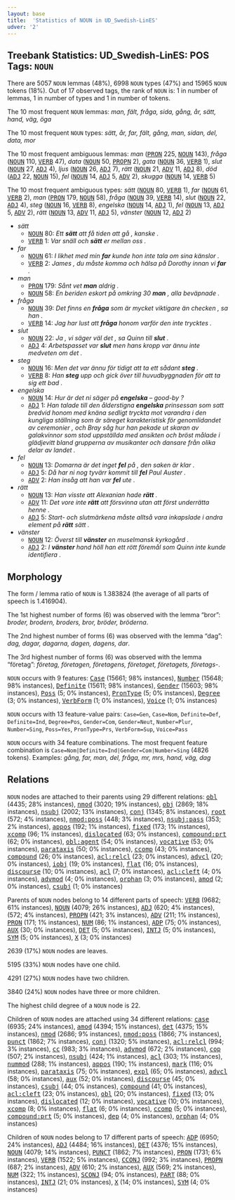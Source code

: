 ```yaml
---
layout: base
title:  'Statistics of NOUN in UD_Swedish-LinES'
udver: '2'
---
```


## Treebank Statistics: UD_Swedish-LinES: POS Tags: `NOUN`

There are 5057 `NOUN` lemmas (48%), 6998 `NOUN` types (47%) and 15965 `NOUN` tokens (18%).
Out of 17 observed tags, the rank of `NOUN` is: 1 in number of lemmas, 1 in number of types and 1 in number of tokens.

The 10 most frequent `NOUN` lemmas: <em>man, fält, fråga, sida, gång, år, sätt, hand, väg, öga</em>

The 10 most frequent `NOUN` types:  <em>sätt, år, far, fält, gång, man, sidan, del, data, mor</em>

The 10 most frequent ambiguous lemmas: <em>man</em> (<tt><a href="sv_lines-pos-PRON.html">PRON</a></tt> 225, <tt><a href="sv_lines-pos-NOUN.html">NOUN</a></tt> 143), <em>fråga</em> (<tt><a href="sv_lines-pos-NOUN.html">NOUN</a></tt> 110, <tt><a href="sv_lines-pos-VERB.html">VERB</a></tt> 47), <em>data</em> (<tt><a href="sv_lines-pos-NOUN.html">NOUN</a></tt> 50, <tt><a href="sv_lines-pos-PROPN.html">PROPN</a></tt> 2), <em>gata</em> (<tt><a href="sv_lines-pos-NOUN.html">NOUN</a></tt> 36, <tt><a href="sv_lines-pos-VERB.html">VERB</a></tt> 1), <em>slut</em> (<tt><a href="sv_lines-pos-NOUN.html">NOUN</a></tt> 27, <tt><a href="sv_lines-pos-ADJ.html">ADJ</a></tt> 4), <em>ljus</em> (<tt><a href="sv_lines-pos-NOUN.html">NOUN</a></tt> 26, <tt><a href="sv_lines-pos-ADJ.html">ADJ</a></tt> 7), <em>rätt</em> (<tt><a href="sv_lines-pos-NOUN.html">NOUN</a></tt> 21, <tt><a href="sv_lines-pos-ADV.html">ADV</a></tt> 11, <tt><a href="sv_lines-pos-ADJ.html">ADJ</a></tt> 8), <em>död</em> (<tt><a href="sv_lines-pos-ADJ.html">ADJ</a></tt> 22, <tt><a href="sv_lines-pos-NOUN.html">NOUN</a></tt> 15), <em>fel</em> (<tt><a href="sv_lines-pos-NOUN.html">NOUN</a></tt> 14, <tt><a href="sv_lines-pos-ADJ.html">ADJ</a></tt> 5, <tt><a href="sv_lines-pos-ADV.html">ADV</a></tt> 2), <em>skugga</em> (<tt><a href="sv_lines-pos-NOUN.html">NOUN</a></tt> 14, <tt><a href="sv_lines-pos-VERB.html">VERB</a></tt> 5)

The 10 most frequent ambiguous types:  <em>sätt</em> (<tt><a href="sv_lines-pos-NOUN.html">NOUN</a></tt> 80, <tt><a href="sv_lines-pos-VERB.html">VERB</a></tt> 1), <em>far</em> (<tt><a href="sv_lines-pos-NOUN.html">NOUN</a></tt> 61, <tt><a href="sv_lines-pos-VERB.html">VERB</a></tt> 2), <em>man</em> (<tt><a href="sv_lines-pos-PRON.html">PRON</a></tt> 179, <tt><a href="sv_lines-pos-NOUN.html">NOUN</a></tt> 58), <em>fråga</em> (<tt><a href="sv_lines-pos-NOUN.html">NOUN</a></tt> 39, <tt><a href="sv_lines-pos-VERB.html">VERB</a></tt> 14), <em>slut</em> (<tt><a href="sv_lines-pos-NOUN.html">NOUN</a></tt> 22, <tt><a href="sv_lines-pos-ADJ.html">ADJ</a></tt> 4), <em>steg</em> (<tt><a href="sv_lines-pos-NOUN.html">NOUN</a></tt> 16, <tt><a href="sv_lines-pos-VERB.html">VERB</a></tt> 8), <em>engelska</em> (<tt><a href="sv_lines-pos-NOUN.html">NOUN</a></tt> 14, <tt><a href="sv_lines-pos-ADJ.html">ADJ</a></tt> 1), <em>fel</em> (<tt><a href="sv_lines-pos-NOUN.html">NOUN</a></tt> 13, <tt><a href="sv_lines-pos-ADJ.html">ADJ</a></tt> 5, <tt><a href="sv_lines-pos-ADV.html">ADV</a></tt> 2), <em>rätt</em> (<tt><a href="sv_lines-pos-NOUN.html">NOUN</a></tt> 13, <tt><a href="sv_lines-pos-ADV.html">ADV</a></tt> 11, <tt><a href="sv_lines-pos-ADJ.html">ADJ</a></tt> 5), <em>vänster</em> (<tt><a href="sv_lines-pos-NOUN.html">NOUN</a></tt> 12, <tt><a href="sv_lines-pos-ADJ.html">ADJ</a></tt> 2)


* <em>sätt</em>
  * <tt><a href="sv_lines-pos-NOUN.html">NOUN</a></tt> 80: <em>Ett <b>sätt</b> att få tiden att gå , kanske .</em>
  * <tt><a href="sv_lines-pos-VERB.html">VERB</a></tt> 1: <em>Var snäll och <b>sätt</b> er mellan oss .</em>
* <em>far</em>
  * <tt><a href="sv_lines-pos-NOUN.html">NOUN</a></tt> 61: <em>I likhet med min <b>far</b> kunde hon inte tala om sina känslor .</em>
  * <tt><a href="sv_lines-pos-VERB.html">VERB</a></tt> 2: <em>James , du måste komma och hälsa på Dorothy innan vi <b>far</b> .</em>
* <em>man</em>
  * <tt><a href="sv_lines-pos-PRON.html">PRON</a></tt> 179: <em>Sånt vet <b>man</b> aldrig .</em>
  * <tt><a href="sv_lines-pos-NOUN.html">NOUN</a></tt> 58: <em>En beriden eskort på omkring 30 <b>man</b> , alla beväpnade .</em>
* <em>fråga</em>
  * <tt><a href="sv_lines-pos-NOUN.html">NOUN</a></tt> 39: <em>Det finns en <b>fråga</b> som är mycket viktigare än checken , sa han .</em>
  * <tt><a href="sv_lines-pos-VERB.html">VERB</a></tt> 14: <em>Jag har lust att <b>fråga</b> honom varför den inte trycktes .</em>
* <em>slut</em>
  * <tt><a href="sv_lines-pos-NOUN.html">NOUN</a></tt> 22: <em>Ja , vi säger väl det , sa Quinn till <b>slut</b> .</em>
  * <tt><a href="sv_lines-pos-ADJ.html">ADJ</a></tt> 4: <em>Arbetspasset var <b>slut</b> men hans kropp var ännu inte medveten om det .</em>
* <em>steg</em>
  * <tt><a href="sv_lines-pos-NOUN.html">NOUN</a></tt> 16: <em>Men det var ännu för tidigt att ta ett sådant <b>steg</b> .</em>
  * <tt><a href="sv_lines-pos-VERB.html">VERB</a></tt> 8: <em>Han <b>steg</b> upp och gick över till huvudbyggnaden för att ta sig ett bad .</em>
* <em>engelska</em>
  * <tt><a href="sv_lines-pos-NOUN.html">NOUN</a></tt> 14: <em>Hur är det ni säger på <b>engelska</b> – good-by ?</em>
  * <tt><a href="sv_lines-pos-ADJ.html">ADJ</a></tt> 1: <em>Han talade till den ålderstigna <b>engelska</b> prinsessan som satt bredvid honom med knäna sedligt tryckta mot varandra i den kungliga ställning som är säreget karakteristisk för genomlidandet av ceremonier , och Bray såg hur han pekade ut skaran av galakvinnor som stod uppställda med ansikten och bröst målade i glädjevitt bland grupperna av musikanter och dansare från olika delar av landet .</em>
* <em>fel</em>
  * <tt><a href="sv_lines-pos-NOUN.html">NOUN</a></tt> 13: <em>Domarna är det inget <b>fel</b> på , den saken är klar .</em>
  * <tt><a href="sv_lines-pos-ADJ.html">ADJ</a></tt> 5: <em>Då har ni nog tyvärr kommit till <b>fel</b> Paul Auster .</em>
  * <tt><a href="sv_lines-pos-ADV.html">ADV</a></tt> 2: <em>Han insåg att han var <b>fel</b> ute .</em>
* <em>rätt</em>
  * <tt><a href="sv_lines-pos-NOUN.html">NOUN</a></tt> 13: <em>Han visste att Alexanian hade <b>rätt</b> .</em>
  * <tt><a href="sv_lines-pos-ADV.html">ADV</a></tt> 11: <em>Det vore inte <b>rätt</b> att försvinna utan att först underrätta henne .</em>
  * <tt><a href="sv_lines-pos-ADJ.html">ADJ</a></tt> 5: <em>Start- och slutmärkena måste alltså vara inkapslade i andra element på <b>rätt</b> sätt .</em>
* <em>vänster</em>
  * <tt><a href="sv_lines-pos-NOUN.html">NOUN</a></tt> 12: <em>Överst till <b>vänster</b> en muselmansk kyrkogård .</em>
  * <tt><a href="sv_lines-pos-ADJ.html">ADJ</a></tt> 2: <em>I <b>vänster</b> hand höll han ett rött föremål som Quinn inte kunde identifiera .</em>

## Morphology

The form / lemma ratio of `NOUN` is 1.383824 (the average of all parts of speech is 1.416904).

The 1st highest number of forms (6) was observed with the lemma “bror”: <em>broder, brodern, broders, bror, bröder, bröderna</em>.

The 2nd highest number of forms (6) was observed with the lemma “dag”: <em>dag, dagar, dagarna, dagen, dagens, dar</em>.

The 3rd highest number of forms (6) was observed with the lemma “företag”: <em>företag, företagen, företagens, företaget, företagets, företags-</em>.

`NOUN` occurs with 9 features: <tt><a href="sv_lines-feat-Case.html">Case</a></tt> (15661; 98% instances), <tt><a href="sv_lines-feat-Number.html">Number</a></tt> (15648; 98% instances), <tt><a href="sv_lines-feat-Definite.html">Definite</a></tt> (15611; 98% instances), <tt><a href="sv_lines-feat-Gender.html">Gender</a></tt> (15603; 98% instances), <tt><a href="sv_lines-feat-Poss.html">Poss</a></tt> (5; 0% instances), <tt><a href="sv_lines-feat-PronType.html">PronType</a></tt> (5; 0% instances), <tt><a href="sv_lines-feat-Degree.html">Degree</a></tt> (3; 0% instances), <tt><a href="sv_lines-feat-VerbForm.html">VerbForm</a></tt> (1; 0% instances), <tt><a href="sv_lines-feat-Voice.html">Voice</a></tt> (1; 0% instances)

`NOUN` occurs with 13 feature-value pairs: `Case=Gen`, `Case=Nom`, `Definite=Def`, `Definite=Ind`, `Degree=Pos`, `Gender=Com`, `Gender=Neut`, `Number=Plur`, `Number=Sing`, `Poss=Yes`, `PronType=Prs`, `VerbForm=Sup`, `Voice=Pass`

`NOUN` occurs with 34 feature combinations.
The most frequent feature combination is `Case=Nom|Definite=Ind|Gender=Com|Number=Sing` (4826 tokens).
Examples: <em>gång, far, man, del, fråga, mr, mrs, hand, väg, dag</em>


## Relations

`NOUN` nodes are attached to their parents using 29 different relations: <tt><a href="sv_lines-dep-obl.html">obl</a></tt> (4435; 28% instances), <tt><a href="sv_lines-dep-nmod.html">nmod</a></tt> (3020; 19% instances), <tt><a href="sv_lines-dep-obj.html">obj</a></tt> (2869; 18% instances), <tt><a href="sv_lines-dep-nsubj.html">nsubj</a></tt> (2002; 13% instances), <tt><a href="sv_lines-dep-conj.html">conj</a></tt> (1345; 8% instances), <tt><a href="sv_lines-dep-root.html">root</a></tt> (572; 4% instances), <tt><a href="sv_lines-dep-nmod-poss.html">nmod:poss</a></tt> (448; 3% instances), <tt><a href="sv_lines-dep-nsubj-pass.html">nsubj:pass</a></tt> (353; 2% instances), <tt><a href="sv_lines-dep-appos.html">appos</a></tt> (192; 1% instances), <tt><a href="sv_lines-dep-fixed.html">fixed</a></tt> (173; 1% instances), <tt><a href="sv_lines-dep-xcomp.html">xcomp</a></tt> (96; 1% instances), <tt><a href="sv_lines-dep-dislocated.html">dislocated</a></tt> (63; 0% instances), <tt><a href="sv_lines-dep-compound-prt.html">compound:prt</a></tt> (62; 0% instances), <tt><a href="sv_lines-dep-obl-agent.html">obl:agent</a></tt> (54; 0% instances), <tt><a href="sv_lines-dep-vocative.html">vocative</a></tt> (53; 0% instances), <tt><a href="sv_lines-dep-parataxis.html">parataxis</a></tt> (50; 0% instances), <tt><a href="sv_lines-dep-ccomp.html">ccomp</a></tt> (43; 0% instances), <tt><a href="sv_lines-dep-compound.html">compound</a></tt> (26; 0% instances), <tt><a href="sv_lines-dep-acl-relcl.html">acl:relcl</a></tt> (23; 0% instances), <tt><a href="sv_lines-dep-advcl.html">advcl</a></tt> (20; 0% instances), <tt><a href="sv_lines-dep-iobj.html">iobj</a></tt> (19; 0% instances), <tt><a href="sv_lines-dep-flat.html">flat</a></tt> (16; 0% instances), <tt><a href="sv_lines-dep-discourse.html">discourse</a></tt> (10; 0% instances), <tt><a href="sv_lines-dep-acl.html">acl</a></tt> (7; 0% instances), <tt><a href="sv_lines-dep-acl-cleft.html">acl:cleft</a></tt> (4; 0% instances), <tt><a href="sv_lines-dep-advmod.html">advmod</a></tt> (4; 0% instances), <tt><a href="sv_lines-dep-orphan.html">orphan</a></tt> (3; 0% instances), <tt><a href="sv_lines-dep-amod.html">amod</a></tt> (2; 0% instances), <tt><a href="sv_lines-dep-csubj.html">csubj</a></tt> (1; 0% instances)

Parents of `NOUN` nodes belong to 14 different parts of speech: <tt><a href="sv_lines-pos-VERB.html">VERB</a></tt> (9682; 61% instances), <tt><a href="sv_lines-pos-NOUN.html">NOUN</a></tt> (4079; 26% instances), <tt><a href="sv_lines-pos-ADJ.html">ADJ</a></tt> (620; 4% instances),  (572; 4% instances), <tt><a href="sv_lines-pos-PROPN.html">PROPN</a></tt> (421; 3% instances), <tt><a href="sv_lines-pos-ADV.html">ADV</a></tt> (211; 1% instances), <tt><a href="sv_lines-pos-PRON.html">PRON</a></tt> (171; 1% instances), <tt><a href="sv_lines-pos-NUM.html">NUM</a></tt> (86; 1% instances), <tt><a href="sv_lines-pos-ADP.html">ADP</a></tt> (75; 0% instances), <tt><a href="sv_lines-pos-AUX.html">AUX</a></tt> (30; 0% instances), <tt><a href="sv_lines-pos-DET.html">DET</a></tt> (5; 0% instances), <tt><a href="sv_lines-pos-INTJ.html">INTJ</a></tt> (5; 0% instances), <tt><a href="sv_lines-pos-SYM.html">SYM</a></tt> (5; 0% instances), <tt><a href="sv_lines-pos-X.html">X</a></tt> (3; 0% instances)

2639 (17%) `NOUN` nodes are leaves.

5195 (33%) `NOUN` nodes have one child.

4291 (27%) `NOUN` nodes have two children.

3840 (24%) `NOUN` nodes have three or more children.

The highest child degree of a `NOUN` node is 22.

Children of `NOUN` nodes are attached using 34 different relations: <tt><a href="sv_lines-dep-case.html">case</a></tt> (6935; 24% instances), <tt><a href="sv_lines-dep-amod.html">amod</a></tt> (4394; 15% instances), <tt><a href="sv_lines-dep-det.html">det</a></tt> (4375; 15% instances), <tt><a href="sv_lines-dep-nmod.html">nmod</a></tt> (2686; 9% instances), <tt><a href="sv_lines-dep-nmod-poss.html">nmod:poss</a></tt> (1866; 7% instances), <tt><a href="sv_lines-dep-punct.html">punct</a></tt> (1862; 7% instances), <tt><a href="sv_lines-dep-conj.html">conj</a></tt> (1320; 5% instances), <tt><a href="sv_lines-dep-acl-relcl.html">acl:relcl</a></tt> (994; 3% instances), <tt><a href="sv_lines-dep-cc.html">cc</a></tt> (983; 3% instances), <tt><a href="sv_lines-dep-advmod.html">advmod</a></tt> (672; 2% instances), <tt><a href="sv_lines-dep-cop.html">cop</a></tt> (507; 2% instances), <tt><a href="sv_lines-dep-nsubj.html">nsubj</a></tt> (424; 1% instances), <tt><a href="sv_lines-dep-acl.html">acl</a></tt> (303; 1% instances), <tt><a href="sv_lines-dep-nummod.html">nummod</a></tt> (288; 1% instances), <tt><a href="sv_lines-dep-appos.html">appos</a></tt> (190; 1% instances), <tt><a href="sv_lines-dep-mark.html">mark</a></tt> (116; 0% instances), <tt><a href="sv_lines-dep-parataxis.html">parataxis</a></tt> (75; 0% instances), <tt><a href="sv_lines-dep-expl.html">expl</a></tt> (65; 0% instances), <tt><a href="sv_lines-dep-advcl.html">advcl</a></tt> (58; 0% instances), <tt><a href="sv_lines-dep-aux.html">aux</a></tt> (52; 0% instances), <tt><a href="sv_lines-dep-discourse.html">discourse</a></tt> (45; 0% instances), <tt><a href="sv_lines-dep-csubj.html">csubj</a></tt> (44; 0% instances), <tt><a href="sv_lines-dep-compound.html">compound</a></tt> (41; 0% instances), <tt><a href="sv_lines-dep-acl-cleft.html">acl:cleft</a></tt> (23; 0% instances), <tt><a href="sv_lines-dep-obl.html">obl</a></tt> (20; 0% instances), <tt><a href="sv_lines-dep-fixed.html">fixed</a></tt> (13; 0% instances), <tt><a href="sv_lines-dep-dislocated.html">dislocated</a></tt> (12; 0% instances), <tt><a href="sv_lines-dep-vocative.html">vocative</a></tt> (10; 0% instances), <tt><a href="sv_lines-dep-xcomp.html">xcomp</a></tt> (8; 0% instances), <tt><a href="sv_lines-dep-flat.html">flat</a></tt> (6; 0% instances), <tt><a href="sv_lines-dep-ccomp.html">ccomp</a></tt> (5; 0% instances), <tt><a href="sv_lines-dep-compound-prt.html">compound:prt</a></tt> (5; 0% instances), <tt><a href="sv_lines-dep-dep.html">dep</a></tt> (4; 0% instances), <tt><a href="sv_lines-dep-orphan.html">orphan</a></tt> (4; 0% instances)

Children of `NOUN` nodes belong to 17 different parts of speech: <tt><a href="sv_lines-pos-ADP.html">ADP</a></tt> (6950; 24% instances), <tt><a href="sv_lines-pos-ADJ.html">ADJ</a></tt> (4484; 16% instances), <tt><a href="sv_lines-pos-DET.html">DET</a></tt> (4376; 15% instances), <tt><a href="sv_lines-pos-NOUN.html">NOUN</a></tt> (4079; 14% instances), <tt><a href="sv_lines-pos-PUNCT.html">PUNCT</a></tt> (1862; 7% instances), <tt><a href="sv_lines-pos-PRON.html">PRON</a></tt> (1731; 6% instances), <tt><a href="sv_lines-pos-VERB.html">VERB</a></tt> (1522; 5% instances), <tt><a href="sv_lines-pos-CCONJ.html">CCONJ</a></tt> (992; 3% instances), <tt><a href="sv_lines-pos-PROPN.html">PROPN</a></tt> (687; 2% instances), <tt><a href="sv_lines-pos-ADV.html">ADV</a></tt> (610; 2% instances), <tt><a href="sv_lines-pos-AUX.html">AUX</a></tt> (569; 2% instances), <tt><a href="sv_lines-pos-NUM.html">NUM</a></tt> (322; 1% instances), <tt><a href="sv_lines-pos-SCONJ.html">SCONJ</a></tt> (94; 0% instances), <tt><a href="sv_lines-pos-PART.html">PART</a></tt> (88; 0% instances), <tt><a href="sv_lines-pos-INTJ.html">INTJ</a></tt> (21; 0% instances), <tt><a href="sv_lines-pos-X.html">X</a></tt> (14; 0% instances), <tt><a href="sv_lines-pos-SYM.html">SYM</a></tt> (4; 0% instances)

